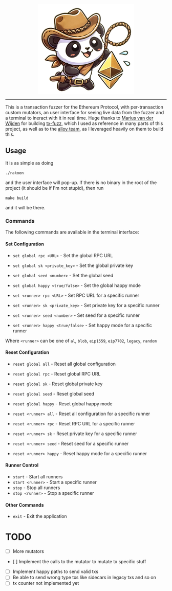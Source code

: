 <div align="center">
  <img src="./imgs/image.png" alt="rakoon" width="300">
</div>

- - - 

This is a transaction fuzzer for the Ethereum Protocol, with per-transaction custom mutators, an user interface for seeing live data from the fuzzer and a terminal to ineract with it in real time. Huge thanks to [Marius van der Wijden](https://github.com/MariusVanDerWijden) for building [tx-fuzz](https://github.com/MariusVanDerWijden/tx-fuzz), which I used as reference in many parts of this project, as well as to the [alloy team](https://github.com/alloy-rs), as I leveraged heavily on them to build this.

## Usage

It is as simple as doing

```shell
./rakoon
```

and the user interface will pop-up. If there is no binary in the root of the project (it should be if I'm not stupid), then run

```shell
make build
```

and it will be there.

### Commands

The following commands are available in the terminal interface:

#### Set Configuration
- `set global rpc <URL>` - Set the global RPC URL
- `set global sk <private_key>` - Set the global private key
- `set global seed <number>` - Set the global seed
- `set global happy <true/false>` - Set the global happy mode

- `set <runner> rpc <URL>` - Set RPC URL for a specific runner
- `set <runner> sk <private_key>` - Set private key for a specific runner
- `set <runner> seed <number>` - Set seed for a specific runner
- `set <runner> happy <true/false>` - Set happy mode for a specific runner

Where `<runner>` can be one of `al`, `blob`, `eip1559`, `eip7702`, `legacy`, `random`

#### Reset Configuration
- `reset global all` - Reset all global configuration
- `reset global rpc` - Reset global RPC URL
- `reset global sk` - Reset global private key
- `reset global seed` - Reset global seed
- `reset global happy` - Reset global happy mode

- `reset <runner> all` - Reset all configuration for a specific runner
- `reset <runner> rpc` - Reset RPC URL for a specific runner
- `reset <runner> sk` - Reset private key for a specific runner
- `reset <runner> seed` - Reset seed for a specific runner
- `reset <runner> happy` - Reset happy mode for a specific runner

#### Runner Control
- `start` - Start all runners
- `start <runner>` - Start a specific runner
- `stop` - Stop all runners
- `stop <runner>` - Stop a specific runner

#### Other Commands
- `exit` - Exit the application

# TODO

- [ ] More mutators
- [ ] Implement the calls to the mutator to mutate tx specific stuff
- [ ] Implement happy paths to send valid txs
- [ ] Be able to send wrong type txs like sidecars in legacy txs and so on
- [ ] tx counter not implemented yet
